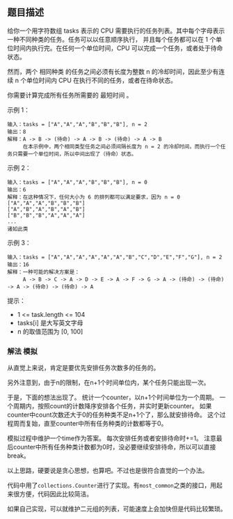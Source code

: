 ## 题目描述
给你一个用字符数组 tasks 表示的 CPU 需要执行的任务列表。其中每个字母表示一种不同种类的任务。任务可以以任意顺序执行，
并且每个任务都可以在 1 个单位时间内执行完。在任何一个单位时间，CPU 可以完成一个任务，或者处于待命状态。

然而，两个 相同种类 的任务之间必须有长度为整数 n 的冷却时间，因此至少有连续 n 个单位时间内 CPU 在执行不同的任务，或者在待命状态。

你需要计算完成所有任务所需要的 最短时间 。

示例 1：
```
输入：tasks = ["A","A","A","B","B","B"], n = 2
输出：8
解释：A -> B -> (待命) -> A -> B -> (待命) -> A -> B
     在本示例中，两个相同类型任务之间必须间隔长度为 n = 2 的冷却时间，而执行一个任务只需要一个单位时间，所以中间出现了（待命）状态。 
```
示例 2：
```
输入：tasks = ["A","A","A","B","B","B"], n = 0
输出：6
解释：在这种情况下，任何大小为 6 的排列都可以满足要求，因为 n = 0
["A","A","A","B","B","B"]
["A","B","A","B","A","B"]
["B","B","B","A","A","A"]
...
诸如此类
```
示例 3：
```
输入：tasks = ["A","A","A","A","A","A","B","C","D","E","F","G"], n = 2
输出：16
解释：一种可能的解决方案是：
     A -> B -> C -> A -> D -> E -> A -> F -> G -> A -> (待命) -> (待命) -> A -> (待命) -> (待命) -> A
```

提示：
- 1 <= task.length <= 104
- tasks[i] 是大写英文字母
- n 的取值范围为 [0, 100]

### 解法 模拟
从直觉上来说，肯定是要优先安排任务次数多的任务的。

另外注意到，由于n的限制，在n+1个时间单位内，某个任务只能出现一次。

于是，下面的想法出现了。
统计一个counter，以n+1个时间单位为一个周期。
一个周期内，按照count的计数降序安排各个任务，并实时更新counter。
如果counter中count次数还大于0的任务种类不足n+1个了，那么就安排待命。
这个过程周而复始，直至counter中所有任务种类的计数都等于0。

模拟过程中维护一个time作为答案。
每次安排任务或者安排待命时+=1。
注意最后counter中所有任务种类计数都为0时，没必要继续安排待命，所以可以直接break。

以上思路，硬要说是贪心思想，也算吧。不过也是很符合直觉的一个办法。

代码中用了`collections.Counter`进行了实现。有`most_common`之类的接口，用起来很方便，代码因此比较简洁。

如果自己实现，可以就维护二元组的列表，可能速度上会加快但是代码比较繁琐。